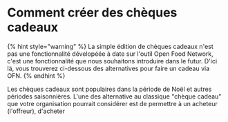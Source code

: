 # Comment créer des chèques cadeaux

{% hint style="warning" %}
La simple édition de chèques cadeaux n'est pas une fonctionnalité dévelopéée à date sur l'outil Open Food Network, c'est une fonctionnalité que nous souhaitons introduire dans le futur. D'ici là, vous trouverez ci-dessous des alternatives pour faire un cadeau via OFN.
{% endhint %}

Les chèques cadeaux sont populaires dans la période de Noël et autres périodes saisonnières. L'une des alternative au classique "chèque cadeau" que votre organisation pourrait considérer est de permettre à un acheteur \(l'offreur\), d'acheter 

